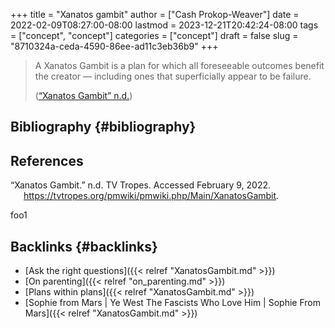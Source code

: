 +++
title = "Xanatos gambit"
author = ["Cash Prokop-Weaver"]
date = 2022-02-09T08:27:00-08:00
lastmod = 2023-12-21T20:42:24-08:00
tags = ["concept", "concept"]
categories = ["concept"]
draft = false
slug = "8710324a-ceda-4590-86ee-ad11c3eb36b9"
+++

> A Xanatos Gambit is a plan for which all foreseeable outcomes benefit the creator — including ones that superficially appear to be failure.
>
> (<a href="#citeproc_bib_item_1">“Xanatos Gambit” n.d.</a>)


## Bibliography {#bibliography}

## References

<style>.csl-entry{text-indent: -1.5em; margin-left: 1.5em;}</style><div class="csl-bib-body">
  <div class="csl-entry"><a id="citeproc_bib_item_1"></a>“Xanatos Gambit.” n.d. TV Tropes. Accessed February 9, 2022. <a href="https://tvtropes.org/pmwiki/pmwiki.php/Main/XanatosGambit">https://tvtropes.org/pmwiki/pmwiki.php/Main/XanatosGambit</a>.</div>
</div>

foo1


## Backlinks {#backlinks}

-   [Ask the right questions]({{< relref "XanatosGambit.md" >}})
-   [On parenting]({{< relref "on_parenting.md" >}})
-   [Plans within plans]({{< relref "XanatosGambit.md" >}})
-   [Sophie from Mars | Ye West The Fascists Who Love Him | Sophie From Mars]({{< relref "XanatosGambit.md" >}})

